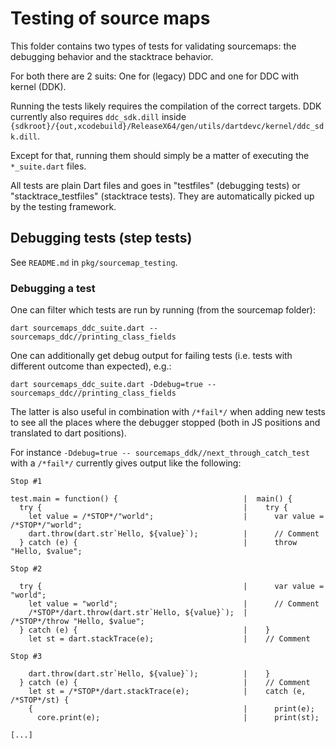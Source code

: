 # Testing of source maps

This folder contains two types of tests for validating sourcemaps:
the debugging behavior and the stacktrace behavior.

For both there are 2 suits: One for (legacy) DDC and one for DDC with kernel (DDK).

Running the tests likely requires the compilation of the correct targets. DDK currently also
requires `ddc_sdk.dill` inside
`{sdkroot}/{out,xcodebuild}/ReleaseX64/gen/utils/dartdevc/kernel/ddc_sdk.dill`.

Except for that, running them should simply be a matter of executing the `*_suite.dart` files.

All tests are plain Dart files and goes in "testfiles" (debugging tests) or "stacktrace_testfiles"
(stacktrace tests). They are automatically picked up by the testing framework.

## Debugging tests (step tests)

See `README.md` in `pkg/sourcemap_testing`.

### Debugging a test

One can filter which tests are run by running (from the sourcemap folder):
```
dart sourcemaps_ddc_suite.dart -- sourcemaps_ddc//printing_class_fields
```

One can additionally get debug output for failing tests (i.e. tests with different outcome than
expected), e.g.:
```
dart sourcemaps_ddc_suite.dart -Ddebug=true -- sourcemaps_ddc//printing_class_fields
```

The latter is also useful in combination with `/*fail*/` when adding new tests to see all the places
where the debugger stopped (both in JS positions and translated to dart positions).

For instance `-Ddebug=true -- sourcemaps_ddk//next_through_catch_test` with a `/*fail*/`
currently gives output like the following:

```
Stop #1

test.main = function() {                            |  main() {
  try {                                             |    try {
    let value = /*STOP*/"world";                    |      var value = /*STOP*/"world";
    dart.throw(dart.str`Hello, ${value}`);          |      // Comment
  } catch (e) {                                     |      throw "Hello, $value";

Stop #2

  try {                                             |      var value = "world";
    let value = "world";                            |      // Comment
    /*STOP*/dart.throw(dart.str`Hello, ${value}`);  |      /*STOP*/throw "Hello, $value";
  } catch (e) {                                     |    }
    let st = dart.stackTrace(e);                    |    // Comment

Stop #3

    dart.throw(dart.str`Hello, ${value}`);          |    }
  } catch (e) {                                     |    // Comment
    let st = /*STOP*/dart.stackTrace(e);            |    catch (e, /*STOP*/st) {
    {                                               |      print(e);
      core.print(e);                                |      print(st);

[...]
```
